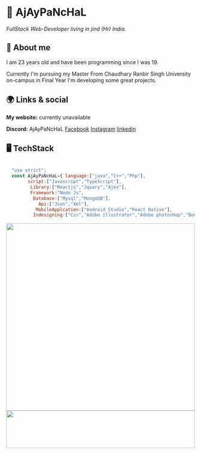 # 🌈 AjAyPaNcHaL
*FullStack Web-Developer living in jind (Hr) India.*

## 🤵 About me
I am 23 years old and have been programming since I was 19.

Currently I'm pursuing my Master From Chaudhary Ranbir Singh University on-campus  in Final Year I'm developing some great projects.

## 🌍 Links & social
**My website:** currently unavailable

**Discord:** AjAyPaNcHaL
 [Facebook](https://www.facebook.com/ajaydeveloper8570 "ajay")
    [Instagram](https://www.instagram.com/ajaydeveloper8570 "ajay") 
    [linkedin](https://www.linkedin.com/in/ajay-panchal-2a6612212 "ajay") 

## 🖥 TechStack


```javascript

  "use strict";
  const AjAyPaNcHaL={ language:["java","C++","Php"],
        script:["Javascript","TypeScript"],
         Library:["Reactjs","Jquary","Ajex"], 
         Framework:"Node Js",
          Database:["Mysql","MongoDB"],    
            Api:["Json","Xml"],
           MobileApplcation:["Android Studio","React Native"],
          Indesigning:["Css","Adobe illustrator","Adobe photoshop","Bootstrap"] }
````          




<img src="https://giphy.com/static/img/zoomies.gif" width="100%" height="500"/> 

<img src="https://media.tenor.com/images/ea200a5305886e27264c831320ef5628/tenor.gif" width="100%" height="100"/> 
  
   
